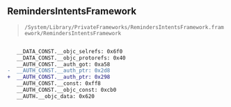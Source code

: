## RemindersIntentsFramework

> `/System/Library/PrivateFrameworks/RemindersIntentsFramework.framework/RemindersIntentsFramework`

```diff

   __DATA_CONST.__objc_selrefs: 0x6f0
   __DATA_CONST.__objc_protorefs: 0x40
   __AUTH_CONST.__auth_got: 0xa58
-  __AUTH_CONST.__auth_ptr: 0x2d8
+  __AUTH_CONST.__auth_ptr: 0x298
   __AUTH_CONST.__const: 0xff8
   __AUTH_CONST.__objc_const: 0xcb0
   __AUTH.__objc_data: 0x620

```
